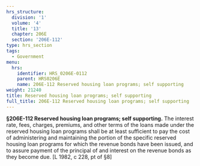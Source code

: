 ```yaml
---
hrs_structure:
  division: '1'
  volume: '4'
  title: '13'
  chapter: 206E
  section: '206E-112'
type: hrs_section
tags:
  - Government
menu:
  hrs:
    identifier: HRS_0206E-0112
    parent: HRS0206E
    name: 206E-112 Reserved housing loan programs; self supporting
weight: 21240
title: Reserved housing loan programs; self supporting
full_title: 206E-112 Reserved housing loan programs; self supporting
---
```

**§206E-112 Reserved housing loan programs; self supporting.** The interest rate, fees, charges, premiums, and other terms of the loans made under the reserved housing loan programs shall be at least sufficient to pay the cost of administering and maintaining the portion of the specific reserved housing loan programs for which the revenue bonds have been issued, and to assure payment of the principal of and interest on the revenue bonds as they become due. [L 1982, c 228, pt of §8]